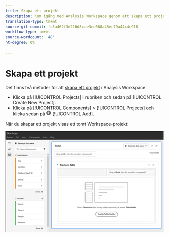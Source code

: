 ```yaml
---
title: Skapa ett projekt
description: Kom igång med Analysis Workspace genom att skapa ett projekt.
translation-type: tm+mt
source-git-commit: fc5a462f3d216d8cae3ce060a45ec79a44c4c918
workflow-type: tm+mt
source-wordcount: '48'
ht-degree: 0%

---
```



# Skapa ett projekt

Det finns två metoder för att [skapa ett projekt](/help/analysis-workspace/home.md) i Analysis Workspace:

* Klicka på [!UICONTROL Projects] i rubriken och sedan på [!UICONTROL Create New Project].
* Klicka på [!UICONTROL Components] > [!UICONTROL Projects] och klicka sedan på ![Lägg till](../assets/add.png) [!UICONTROL Add].

När du skapar ett projekt visas ett tomt Workspace-projekt:

![Tomt projekt](../assets/blank-project.png)

<!-- This page serves as a placeholder for the 'Create project' modal that is currently in the old world. -->
